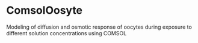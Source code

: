 # ComsolOosyte
Modeling of diffusion and osmotic response of oocytes during exposure to different solution concentrations using COMSOL

